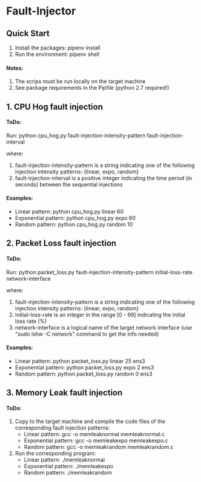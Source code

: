 # Fault-Injector
## Quick Start
1. Install the packages: pipenv install
2. Run the environment: pipenv shell

#### Notes:
1. The scrips must be run locally on the target machine
2. See package requirements in the Pipfile (python 2.7 required!)

## 1. CPU Hog fault injection

#### ToDo:
Run: python cpu_hog.py fault-injection-intensity-pattern fault-injection-interval

where:<br>
1. fault-injection-intensity-pattern is a string indicating one of the following injection intensity patterns: {linear, expo, random}
2. fault-injection-interval is a positive integer indicating the time period (in seconds) between the sequential injections

#### Examples:
* Linear pattern: python cpu_hog.py linear 60
* Exponential pattern: python cpu_hog.py expo 60
* Random pattern: python cpu_hog.py random 10


## 2. Packet Loss fault injection
#### ToDo:

Run: python packet_loss.py fault-injection-intensity-pattern initial-loss-rate network-interface

where:<br>
1. fault-injection-intensity-pattern is a string indicating one of the following injection intensity patterns: {linear, expo, random}
2. initial-loss-rate is an integer in the range [0 - 99] indicating the initial loss rate (%)
3. network-interface is a logical name of the target network interface (use "sudo lshw -C network" command to get the info needed)

#### Examples:
* Linear pattern: python packet_loss.py linear 25 ens3
* Exponential pattern: python packet_loss.py expo 2 ens3
* Random pattern: python packet_loss.py random 0 ens3


## 3. Memory Leak fault injection
#### ToDo:
1. Copy to the target machine and compile the code files of the corresponding fault injection patterns:
    * Linear pattern: gcc -o memleaknormal memleaknormal.c
    * Exponential pattern: gcc -o memleakexpo memleakexpo.c
    * Random pattern: gcc -o memleakrandom memleakrandom.c
2. Run the corresponding program:
    * Linear pattern: ./memleaknormal
    * Exponential pattern: ./memleakexpo
    * Random pattern: ./memleakrandom